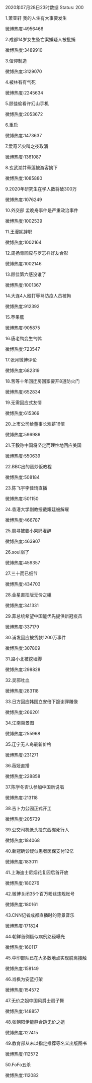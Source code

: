 2020年07月28日23时数据
Status: 200

1.萧亚轩 我的人生有大事要发生

微博热度:4956466

2.成都14岁女生坠亡案嫌疑人被批捕

微博热度:3489910

3.信仰制造

微博热度:3129070

4.被林有有气死

微博热度:2245634

5.顾佳偷看许幻山手机

微博热度:2053672

6.重启

微博热度:1473637

7.爱奇艺尖叫之夜取消

微博热度:1361087

8.玄武湖并蒂莲被游客摘下

微博热度:1085880

9.2020年研究生在学人数将破300万

微博热度:1076249

10.外交部 孟晚舟事件是严重政治事件

微博热度:1002539

11.王漫妮辞职

微博热度:1002164

12.周扬青回应与罗志祥好友合影

微博热度:1002146

13.顾佳第六感没谁了

微博热度:1001367

14.大连4人殴打辱骂防疫人员被拘

微博热度:912392

15.苹果蕉

微博热度:905875

16.唐老鸭变生气鸭

微博热度:723547

17.张月微博评论

微博热度:682319

18.苦等十年回迁房回家要开8道防火门

微博热度:652834

19.无需回应式友情

微博热度:615369

20.上市公司给董事长涨薪16倍

微博热度:596986

21.王毅称中国将坚定而理性地回应美国

微博热度:550639

22.BBC出的蛋炒饭教程

微博热度:508184

23.陈飞宇李佳琦直播

微博热度:501150

24.香港大学副教授戴耀廷被解雇

微博热度:466787

25.周寻被姜小果妈灌醉

微博热度:463907

26.soul崩了

微博热度:459357

27.三十而已细节

微博热度:434703

28.金星直拍版无价之姐

微博热度:341331

29.菲总统希望中国能优先提供新冠疫苗

微博热度:337179

30.浦发回应被贷款1200万事件

微博热度:307809

31.路小北被挖墙脚

微博热度:298828

32.吴邪吐血

微博热度:283118

33.日方回应韩国立安倍下跪谢罪雕像

微博热度:266201

34.江南百景图

微博热度:255968

35.辽宁无人岛最新价格

微博热度:231271

36.薇娅直播

微博热度:228858

37.陈学冬否认参加中国新说唱

微博热度:213118

38.吉卜力公园正式开工

微博热度:205739

39.公交司机低头捡东西碾死行人

微博热度:184068

40.新冠确诊疑似患者医保支付12亿

微博热度:183011

41.上海迪士尼烟花复园后首开放

微博热度:180276

42.微博关闭35个百万粉丝违规账号

微博热度:180161

43.CNN记者成都直播时的背景音乐

微博热度:171824

44.朝鲜首例疑似病例路径曝光

微博热度:160117

45.中印部队已在大多数地点实现脱离接触

微博热度:158149

46.肖枫为安蓝打架

微博热度:154572

47.无价之姐中国风爵士扇子舞

微博热度:148857

48.张朝阳伊能静合跳无价之姐

微博热度:127415

49.教育部从未以指定推荐等名义出版图书

微博热度:112572

50.FoFo五杀

微博热度:112082

